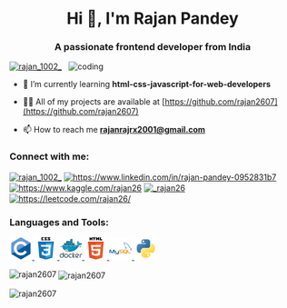 <h1 align="center">Hi 👋, I'm Rajan Pandey</h1>
<h3 align="center">A passionate frontend developer from India</h3>
<img align="right" alt="coding" width="400" src="https://encrypted-tbn0.gstatic.com/images?q=tbn:ANd9GcSwmpQVTEGYs0Xvdo8eu3iq9zXXaM2A6DKobw&usqp=CAU"


<p align="left"> <a href="https://twitter.com/rajan_1002_" target="blank"><img src="https://img.shields.io/twitter/follow/rajan_1002_?logo=twitter&style=for-the-badge" alt="rajan_1002_" /></a> </p>

- 🌱 I’m currently learning **html-css-javascript-for-web-developers**

- 👨‍💻 All of my projects are available at [https://github.com/rajan2607](https://github.com/rajan2607)

- 📫 How to reach me **rajanrajrx2001@gmail.com**

<h3 align="left">Connect with me:</h3>
<p align="left">
<a href="https://twitter.com/rajan_1002_" target="blank"><img align="center" src="https://raw.githubusercontent.com/rahuldkjain/github-profile-readme-generator/master/src/images/icons/Social/twitter.svg" alt="rajan_1002_" height="30" width="40" /></a>
<a href="https://linkedin.com/in/https://www.linkedin.com/in/rajan-pandey-0952831b7" target="blank"><img align="center" src="https://raw.githubusercontent.com/rahuldkjain/github-profile-readme-generator/master/src/images/icons/Social/linked-in-alt.svg" alt="https://www.linkedin.com/in/rajan-pandey-0952831b7" height="30" width="40" /></a>
<a href="https://kaggle.com/https://www.kaggle.com/rajan26" target="blank"><img align="center" src="https://raw.githubusercontent.com/rahuldkjain/github-profile-readme-generator/master/src/images/icons/Social/kaggle.svg" alt="https://www.kaggle.com/rajan26" height="30" width="40" /></a>
<a href="https://instagram.com/_rajan26" target="blank"><img align="center" src="https://raw.githubusercontent.com/rahuldkjain/github-profile-readme-generator/master/src/images/icons/Social/instagram.svg" alt="_rajan26" height="30" width="40" /></a>
<a href="https://www.leetcode.com/https://leetcode.com/rajan26/" target="blank"><img align="center" src="https://raw.githubusercontent.com/rahuldkjain/github-profile-readme-generator/master/src/images/icons/Social/leet-code.svg" alt="https://leetcode.com/rajan26/" height="30" width="40" /></a>
</p>

<h3 align="left">Languages and Tools:</h3>
<p align="left"> <a href="https://www.cprogramming.com/" target="_blank" rel="noreferrer"> <img src="https://raw.githubusercontent.com/devicons/devicon/master/icons/c/c-original.svg" alt="c" width="40" height="40"/> </a> <a href="https://www.w3schools.com/css/" target="_blank" rel="noreferrer"> <img src="https://raw.githubusercontent.com/devicons/devicon/master/icons/css3/css3-original-wordmark.svg" alt="css3" width="40" height="40"/> </a> <a href="https://www.docker.com/" target="_blank" rel="noreferrer"> <img src="https://raw.githubusercontent.com/devicons/devicon/master/icons/docker/docker-original-wordmark.svg" alt="docker" width="40" height="40"/> </a> <a href="https://www.w3.org/html/" target="_blank" rel="noreferrer"> <img src="https://raw.githubusercontent.com/devicons/devicon/master/icons/html5/html5-original-wordmark.svg" alt="html5" width="40" height="40"/> </a> <a href="https://www.mysql.com/" target="_blank" rel="noreferrer"> <img src="https://raw.githubusercontent.com/devicons/devicon/master/icons/mysql/mysql-original-wordmark.svg" alt="mysql" width="40" height="40"/> </a> <a href="https://www.python.org" target="_blank" rel="noreferrer"> <img src="https://raw.githubusercontent.com/devicons/devicon/master/icons/python/python-original.svg" alt="python" width="40" height="40"/> </a> </p>

<p><img align="left" src="https://github-readme-stats.vercel.app/api/top-langs?username=rajan2607&show_icons=true&locale=en&layout=compact" alt="rajan2607" /></p>

<p>&nbsp;<img align="center" src="https://github-readme-stats.vercel.app/api?username=rajan2607&show_icons=true&locale=en" alt="rajan2607" /></p>

<p><img align="center" src="https://github-readme-streak-stats.herokuapp.com/?user=rajan2607&" alt="rajan2607" /></p>
